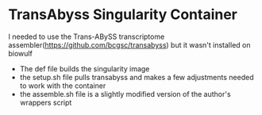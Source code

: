 # TransAbyss Singularity Container
I needed to use the Trans-ABySS transcriptome assembler(https://github.com/bcgsc/transabyss) but it wasn't installed on biowulf
- The def file builds the singularity image
- the setup.sh file pulls transabyss and makes a few adjustments needed to work with the container
- the assemble.sh file is a slightly modified version of the author's wrappers script
